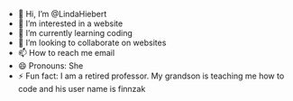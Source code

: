 - 👋 Hi, I’m @LindaHiebert
- 👀 I’m interested in a website
- 🌱 I’m currently learning coding
- 💞️ I’m looking to collaborate on websites
- 📫 How to reach me email
- 😄 Pronouns: She
- ⚡ Fun fact: I am a retired professor. My grandson is teaching me how to code and his user name is finnzak
<!---
LindaHiebert/LindaHiebert is a ✨ special ✨ repository because its `README.md` (this file) appears on your GitHub profile.
You can click the Preview link to take a look at your changes.
--->
